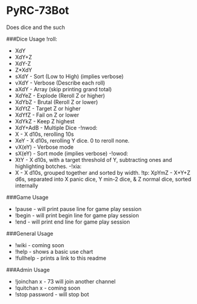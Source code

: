 # PyRC-73Bot
Does dice and the such

###Dice Usage
!roll:
-    XdY
-    XdY+Z
-    XdY-Z
-    Z*XdY
-   sXdY     - Sort (Low to High) (implies verbose)
-   vXdY     - Verbose (Describe each roll)
-   aXdY     - Array (skip printing grand total)
-    XdYeZ   - Explode (Reroll Z or higher)
-    XdYbZ   - Brutal  (Reroll Z or lower)
-    XdYtZ   - Target Z or higher
-    XdYfZ   - Fail on Z or lower
-    XdYkZ   - Keep Z highest
-    XdY+AdB - Multiple Dice
-!nwod:
-    X         - X d10s, rerolling 10s
-    XeY     - X d10s, rerolling Y dice. 0 to reroll none.
-    vX(eY)  - Verbose mode
-    sX(eY)  - Sort mode (implies verbose)
-!owod:
-    XtY     - X d10s, with a target threshold of Y, subtracting ones and highlighting botches.
-!xia:
-    X       - X d10s, grouped together and sorted by width.
!tp:
    XpYmZ   - X+Y+Z d6s, separated into X panic dice, Y min-2 dice, & Z normal dice, sorted internally
    
###Game Usage
- !pause - will print pause line for game play session
- !begin - will print begin line for game play session
- !end - will print end line for game play session

###General Usage
- !wiki - coming soon
- !help - shows a basic use chart
- !fullhelp - prints a link to this readme

###Admin Usage
- !joinchan x - 73 will join another channel
- !quitchan x - coming soon
- !stop password - will stop bot